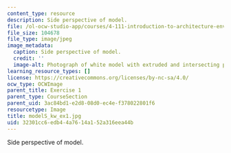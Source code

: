 ```yaml
---
content_type: resource
description: Side perspective of model.
file: /ol-ocw-studio-app/courses/4-111-introduction-to-architecture-environmental-design-spring-2014/32301cc6edb44a7614a152a316eea44b_modelS_kw_ex1.jpg
file_size: 104678
file_type: image/jpeg
image_metadata:
  caption: Side perspective of model.
  credit: ''
  image-alt: Photograph of white model with extruded and intersecting planes.
learning_resource_types: []
license: https://creativecommons.org/licenses/by-nc-sa/4.0/
ocw_type: OCWImage
parent_title: Exercise 1
parent_type: CourseSection
parent_uid: 3ac84bd1-e2d8-08d0-ec4e-f378022801f6
resourcetype: Image
title: modelS_kw_ex1.jpg
uid: 32301cc6-edb4-4a76-14a1-52a316eea44b
---
```

Side perspective of model.